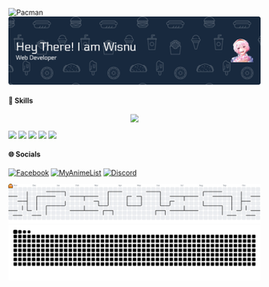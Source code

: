 

<!--
**Novaile/Novaile** is a ✨ _special_ ✨ repository because its `README.md` (this file) appears on your GitHub profile.

Here are some ideas to get you started:

- 🔭 I’m currently working on ...
- 🌱 I’m currently learning ...
- 👯 I’m looking to collaborate on ...
- 🤔 I’m looking for help with ...
- 💬 Ask me about ...
- 📫 How to reach me: ...
- 😄 Pronouns: ...
- ⚡ Fun fact: ...
-->

![Pacman](https://raw.githubusercontent.com/Novailе/Novailе/main/pacman.svg)
![Novaile](img/github-header-banner%20(1).png)

#### 💫 Skills

<p align="center">
  <a href="https://skillicons.dev">
    <img src="https://skillicons.dev/icons?i=php,js,laravel,c,css,bootstrap,mysql,tailwind,figma,java" />
  </a>
</p>


<img src="https://img.shields.io/badge/phpmyadmin-6C78AF?style=for-the-badge&logo=phpmyadmin&logoColor=white" /> <img src="https://img.shields.io/badge/Microsoft_Excel-217346?style=for-the-badge&logo=microsoft-excel&logoColor=white" /> <img src="https://img.shields.io/badge/Microsoft_Word-2B579A?style=for-the-badge&logo=microsoft-word&logoColor=white" /> <img src="https://img.shields.io/badge/Microsoft_PowerPoint-B7472A?style=for-the-badge&logo=microsoft-powerpoint&logoColor=white" /> <img src="https://img.shields.io/badge/Windows_11-0078d4?style=for-the-badge&logo=windows-11&logoColor=white" />

#### 🌐 Socials
[![Facebook](https://img.shields.io/badge/Facebook-1877F2?style=for-the-badge&logo=facebook&logoColor=white)](https://www.facebook.com/novailee/) [![MyAnimeList](https://img.shields.io/badge/Myanimelist-2E51A2?style=for-the-badge&logo=myanimelist&logoColor=white)](https://myanimelist.net/profile/Novaile_) [![Discord](https://img.shields.io/badge/Discord-5865F2?style=for-the-badge&logo=discord&logoColor=white)](https://discord.gg/C3adYPFw)



<picture>
  <source media="(prefers-color-scheme: dark)" srcset="https://raw.githubusercontent.com/Novaile/Novaile/output/pacman-contribution-graph-dark.svg">
  <source media="(prefers-color-scheme: light)" srcset="https://raw.githubusercontent.com/Novaile/Novaile/output/pacman-contribution-graph.svg">
  <img alt="pacman contribution graph" src="https://raw.githubusercontent.com/Novaile/Novaile/output/pacman-contribution-graph.svg">
</picture>


<img src="https://raw.githubusercontent.com/Novaile/Novaile/output/snake.svg" alt="Snake animation" />
